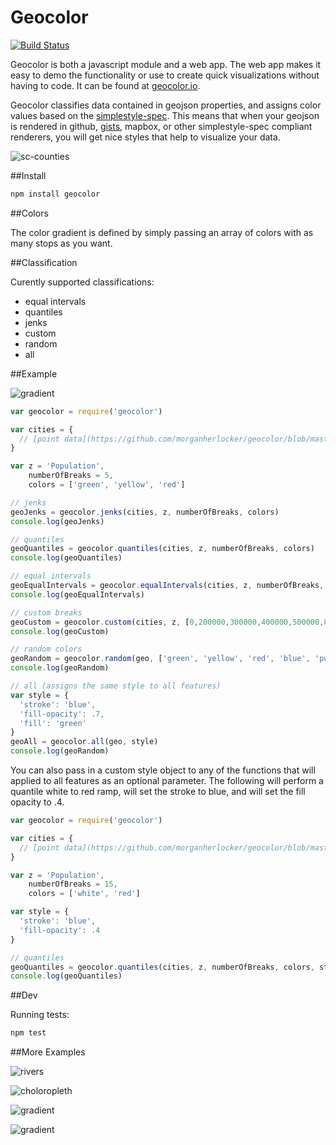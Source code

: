 Geocolor
========

[![Build Status](https://travis-ci.org/morganherlocker/geocolor.png?branch=master)](https://travis-ci.org/morganherlocker/geocolor)

Geocolor is both a javascript module and a web app. The web app makes it easy to demo the functionality or use to create quick visualizations without having to code. It can be found at [geocolor.io](http://geocolor.io/#).

Geocolor classifies data contained in geojson properties, and assigns color values based on the [simplestyle-spec](https://github.com/mapbox/simplestyle-spec/blob/master/1.1.0/README.md). This means that when your geojson is rendered in github, [gists](https://gist.github.com/morganherlocker/b963cc241018326f1d16), mapbox, or other simplestyle-spec compliant renderers, you will get nice styles that help to visualize your data.

![sc-counties](https://raw.github.com/morganherlocker/geocolor/master/img/Screen%20Shot%202014-03-04%20at%204.25.20%20PM.jpg)

##Install

```bash
npm install geocolor
```

##Colors

The color gradient is defined by simply passing an array of colors with as many stops as you want.

##Classification

Curently supported classifications:

- equal intervals
- quantiles
- jenks
- custom
- random
- all

##Example

![gradient](https://raw.github.com/morganherlocker/geocolor/master/img/Screen%20Shot%202014-02-06%20at%203.55.30%20PM.jpg)

```js
var geocolor = require('geocolor')

var cities = {
  // [point data](https://github.com/morganherlocker/geocolor/blob/master/test/in/cities.geojson)
}

var z = 'Population',
    numberOfBreaks = 5,
    colors = ['green', 'yellow', 'red']

// jenks
geoJenks = geocolor.jenks(cities, z, numberOfBreaks, colors)
console.log(geoJenks)

// quantiles
geoQuantiles = geocolor.quantiles(cities, z, numberOfBreaks, colors)
console.log(geoQuantiles)

// equal intervals
geoEqualIntervals = geocolor.equalIntervals(cities, z, numberOfBreaks, colors)
console.log(geoEqualIntervals)

// custom breaks
geoCustom = geocolor.custom(cities, z, [0,200000,300000,400000,500000,800000,1000000,1000000000], colors)
console.log(geoCustom)

// random colors
geoRandom = geocolor.random(geo, ['green', 'yellow', 'red', 'blue', 'purple', 'orange', 'pink'])
console.log(geoRandom)

// all (assigns the same style to all features)
var style = {
  'stroke': 'blue',
  'fill-opacity': .7,
  'fill': 'green'
}
geoAll = geocolor.all(geo, style)
console.log(geoRandom)
```

You can also pass in a custom style object to any of the functions that will applied to all features as an optional parameter. The following will perform a quantile white to red ramp, will set the stroke to blue, and will set the fill opacity to .4.

```js
var geocolor = require('geocolor')

var cities = {
  // [point data](https://github.com/morganherlocker/geocolor/blob/master/test/in/cities.geojson)
}

var z = 'Population',
    numberOfBreaks = 15,
    colors = ['white', 'red']

var style = {
  'stroke': 'blue',
  'fill-opacity': .4
}

// quantiles
geoQuantiles = geocolor.quantiles(cities, z, numberOfBreaks, colors, style)
console.log(geoQuantiles)
```

##Dev

Running tests:

```bash
npm test
```

##More Examples

![rivers](https://raw.github.com/morganherlocker/geocolor/master/img/Screen%20Shot%202014-03-04%20at%209.51.10%20PM.jpg)

![choloropleth](http://morganherlocker.com/img/poverty_styled.jpg)

![gradient](https://raw.github.com/morganherlocker/geocolor/master/img/Screen%20Shot%202014-02-06%20at%203.13.09%20PM.jpg)

![gradient](https://raw.github.com/morganherlocker/geocolor/master/img/Screen%20Shot%202014-02-06%20at%209.57.54%20AM.jpg)
